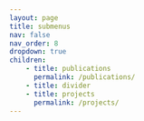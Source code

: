 ```yaml
---
layout: page
title: submenus
nav: false
nav_order: 8
dropdown: true
children: 
    - title: publications
      permalink: /publications/
    - title: divider
    - title: projects
      permalink: /projects/
---
```

